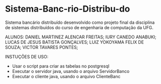 # Sistema-Banc-rio-Distribu-do
Sistema bancário distribuído desenvolvido como projeto final da disciplina de sistemas distribuídos do curso de engenharia de computação da UFG.

ALUNOS:
DANIEL MARTINEZ ALENCAR FREITAS; 
IURY CANEDO ANABUKI; 
LUCAS DE JESUS BATISTA GONÇALVES; 
LUIZ YOKOYAMA FELIX DE SOUZA; 
VICTOR TAVARES PONTES; 

INSTUÇÕES DE USO:
- Usar o script para criar as tabelas no postgresql
- Executar o servidor java, usando o arquivo ServidorBanco
- Executar o cliente java, usando o arquivo ClienteBanc

